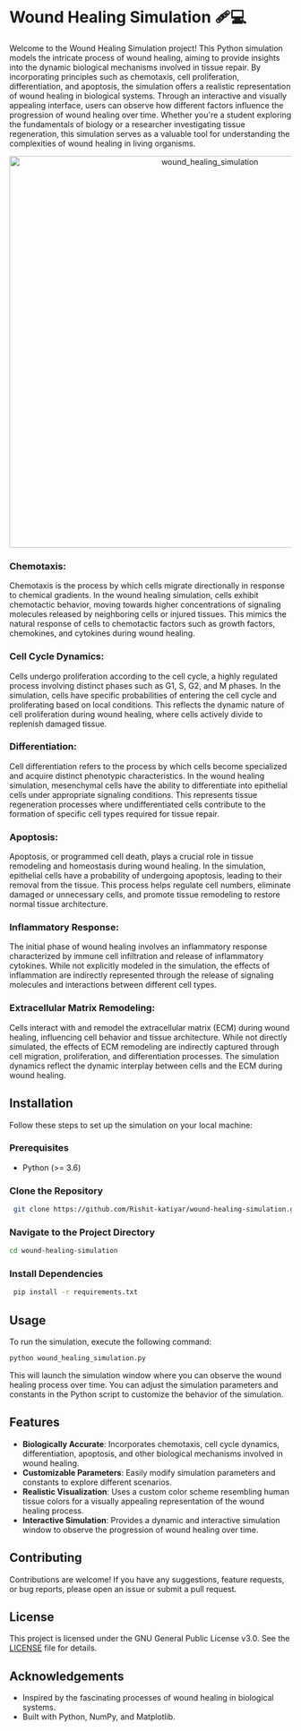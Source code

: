 # Wound Healing Simulation 🩹💻

Welcome to the Wound Healing Simulation project! This Python simulation models the intricate process of wound healing, aiming to provide insights into the dynamic biological mechanisms involved in tissue repair. By incorporating principles such as chemotaxis, cell proliferation, differentiation, and apoptosis, the simulation offers a realistic representation of wound healing in biological systems. Through an interactive and visually appealing interface, users can observe how different factors influence the progression of wound healing over time. Whether you're a student exploring the fundamentals of biology or a researcher investigating tissue regeneration, this simulation serves as a valuable tool for understanding the complexities of wound healing in living organisms.

<p align="center">
  <img src="https://github.com/Rishit-katiyar/wound-healing-simulation/assets/167756997/ec8b3006-bef3-4d77-82ce-c840f942e3f4" alt="wound_healing_simulation" width="700"/>
</p>

### Chemotaxis:
Chemotaxis is the process by which cells migrate directionally in response to chemical gradients. In the wound healing simulation, cells exhibit chemotactic behavior, moving towards higher concentrations of signaling molecules released by neighboring cells or injured tissues. This mimics the natural response of cells to chemotactic factors such as growth factors, chemokines, and cytokines during wound healing.

### Cell Cycle Dynamics:
Cells undergo proliferation according to the cell cycle, a highly regulated process involving distinct phases such as G1, S, G2, and M phases. In the simulation, cells have specific probabilities of entering the cell cycle and proliferating based on local conditions. This reflects the dynamic nature of cell proliferation during wound healing, where cells actively divide to replenish damaged tissue.

### Differentiation:
Cell differentiation refers to the process by which cells become specialized and acquire distinct phenotypic characteristics. In the wound healing simulation, mesenchymal cells have the ability to differentiate into epithelial cells under appropriate signaling conditions. This represents tissue regeneration processes where undifferentiated cells contribute to the formation of specific cell types required for tissue repair.

### Apoptosis:
Apoptosis, or programmed cell death, plays a crucial role in tissue remodeling and homeostasis during wound healing. In the simulation, epithelial cells have a probability of undergoing apoptosis, leading to their removal from the tissue. This process helps regulate cell numbers, eliminate damaged or unnecessary cells, and promote tissue remodeling to restore normal tissue architecture.

### Inflammatory Response:
The initial phase of wound healing involves an inflammatory response characterized by immune cell infiltration and release of inflammatory cytokines. While not explicitly modeled in the simulation, the effects of inflammation are indirectly represented through the release of signaling molecules and interactions between different cell types.

### Extracellular Matrix Remodeling:
Cells interact with and remodel the extracellular matrix (ECM) during wound healing, influencing cell behavior and tissue architecture. While not directly simulated, the effects of ECM remodeling are indirectly captured through cell migration, proliferation, and differentiation processes. The simulation dynamics reflect the dynamic interplay between cells and the ECM during wound healing.

## Installation

Follow these steps to set up the simulation on your local machine:

### Prerequisites

- Python (>= 3.6)

### Clone the Repository

```bash
 git clone https://github.com/Rishit-katiyar/wound-healing-simulation.git
```

### Navigate to the Project Directory

```bash
cd wound-healing-simulation
```

### Install Dependencies

```bash
 pip install -r requirements.txt
```

## Usage

To run the simulation, execute the following command:

```bash
python wound_healing_simulation.py
```

This will launch the simulation window where you can observe the wound healing process over time. You can adjust the simulation parameters and constants in the Python script to customize the behavior of the simulation.

## Features

- **Biologically Accurate**: Incorporates chemotaxis, cell cycle dynamics, differentiation, apoptosis, and other biological mechanisms involved in wound healing.
- **Customizable Parameters**: Easily modify simulation parameters and constants to explore different scenarios.
- **Realistic Visualization**: Uses a custom color scheme resembling human tissue colors for a visually appealing representation of the wound healing process.
- **Interactive Simulation**: Provides a dynamic and interactive simulation window to observe the progression of wound healing over time.

## Contributing

Contributions are welcome! If you have any suggestions, feature requests, or bug reports, please open an issue or submit a pull request.

## License

This project is licensed under the GNU General Public License v3.0. See the [LICENSE](LICENSE) file for details.

## Acknowledgements

- Inspired by the fascinating processes of wound healing in biological systems.
- Built with Python, NumPy, and Matplotlib.
